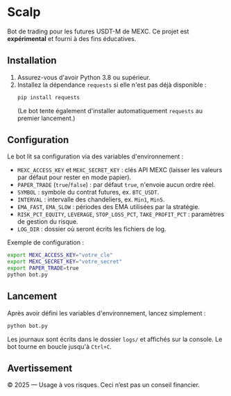 # Scalp

Bot de trading pour les futures USDT-M de MEXC. Ce projet est **expérimental** et fourni à des fins éducatives.

## Installation

1. Assurez-vous d'avoir Python 3.8 ou supérieur.
2. Installez la dépendance `requests` si elle n'est pas déjà disponible :
   ```bash
   pip install requests
   ```
   (Le bot tente également d'installer automatiquement `requests` au premier lancement.)

## Configuration

Le bot lit sa configuration via des variables d'environnement :

- `MEXC_ACCESS_KEY` et `MEXC_SECRET_KEY` : clés API MEXC (laisser les valeurs par défaut pour rester en mode papier).
- `PAPER_TRADE` (`true`/`false`) : par défaut `true`, n'envoie aucun ordre réel.
- `SYMBOL` : symbole du contrat futures, ex. `BTC_USDT`.
- `INTERVAL` : intervalle des chandeliers, ex. `Min1`, `Min5`.
- `EMA_FAST`, `EMA_SLOW` : périodes des EMA utilisées par la stratégie.
- `RISK_PCT_EQUITY`, `LEVERAGE`, `STOP_LOSS_PCT`, `TAKE_PROFIT_PCT` : paramètres de gestion du risque.
- `LOG_DIR` : dossier où seront écrits les fichiers de log.

Exemple de configuration :

```bash
export MEXC_ACCESS_KEY="votre_cle"
export MEXC_SECRET_KEY="votre_secret"
export PAPER_TRADE=true
python bot.py
```

## Lancement

Après avoir défini les variables d'environnement, lancez simplement :

```bash
python bot.py
```

Les journaux sont écrits dans le dossier `logs/` et affichés sur la console. Le bot tourne en boucle jusqu'à `Ctrl+C`.

## Avertissement

© 2025 — Usage à vos risques. Ceci n’est pas un conseil financier.
